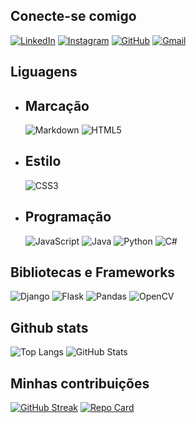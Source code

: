 ## Conecte-se comigo
[![LinkedIn](https://img.shields.io/badge/LinkedIn-0077B5?style=for-the-badge&logo=linkedin&logoColor=white)](https://www.linkedin.com/in/lucas-jordano-303124183/)                                                                                                                                                                         [![Instagram](https://img.shields.io/badge/-Instagram-%23E4405F?style=for-the-badge&logo=instagram&logoColor=white)](https://www.instagram.com/lucasjordano91/)                                                                                                                                                                                   [![GitHub](https://img.shields.io/badge/GitHub-100000?style=for-the-badge&logo=github&logoColor=white)](https://github.com/Voldrek)                                                                                                                                                                                     [![Gmail](https://img.shields.io/badge/Gmail-333333?style=for-the-badge&logo=gmail&logoColor=red)](mailto:lucasjordano91@gmail.com)

## Liguagens

- ## Marcação
    ![Markdown](https://img.shields.io/badge/Markdown-000?style=for-the-badge&logo=markdown)                                                                                                                                                                            ![HTML5](https://img.shields.io/badge/HTML5-E34F26?style=for-the-badge&logo=html5&logoColor=white)

- ## Estilo
    ![CSS3](https://img.shields.io/badge/CSS3-1572B6?style=for-the-badge&logo=css3&logoColor=white)

- ## Programação
    ![JavaScript](https://img.shields.io/badge/JavaScript-F7DF1E?style=for-the-badge&logo=javascript&logoColor=black)                                                                                                                                                                           ![Java](https://img.shields.io/badge/java-%23ED8B00.svg?style=for-the-badge&logo=openjdk&logoColor=white)                                                                                                                                                                           ![Python](https://img.shields.io/badge/python-3670A0?style=for-the-badge&logo=python&logoColor=ffdd54)                                                                                                                                                                          ![C#](https://img.shields.io/badge/C%23-239120?style=for-the-badge&logo=c-sharp&logoColor=white)

## Bibliotecas e Frameworks
![Django](https://img.shields.io/badge/django-%23092E20.svg?style=for-the-badge&logo=django&logoColor=white)                                                                                                                                                                                  ![Flask](https://img.shields.io/badge/Flask-%23000.svg?style=for-the-badge&logo=Flask&logoColor=white)                                                                                                                                                                                  ![Pandas](https://img.shields.io/badge/Pandas-%23E0234E.svg?style=for-the-badge&logo=Pandas&logoColor=white)                                                                                                                                                                                  ![OpenCV](https://img.shields.io/badge/OpenCV-02569B?style=for-the-badge&logo=Opencv&logoColor=white)

## Github stats
![Top Langs](https://github-readme-stats-git-masterrstaa-rickstaa.vercel.app/api/top-langs/?username=voldrek&bg_color=000&border_color=30A3DC&title_color=E94D5F&text_color=FFF)                                                                                                                                                       ![GitHub Stats](https://github-readme-stats.vercel.app/api?username=voldrek&theme=dark&bg_color=000&border_color=30A3DC&show_icons=true&icon_color=30A3DC&title_color=E94D5F&text_color=FFF)                                                                                                                                                       

## Minhas contribuições

[![GitHub Streak](https://streak-stats.demolab.com/?user=voldrek&theme=neon-dark&background=000&border=30A3DC&dates=FFF)](https://git.io/streak-stats)                                                                                                                                                          [![Repo Card](https://github-readme-stats.vercel.app/api/pin/?username=voldrek&repo=Portfolio&bg_color=000&border_color=30A3DC&show_icons=true&icon_color=30A3DC&title_color=E94D5F&text_color=FFF)](https://github.com/voldrek/Portfolio)

